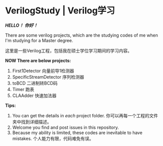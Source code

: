 # VerilogStudy | Verilog学习

***HELLO！***
***你好！***

There are some verilog projects, which are the studying codes of me when I'm studying for a Master degree.

这里是一些Verilog工程，包括我在硕士学位学习期间的学习内容。

**NOW There are below projects:**

1. First1Detector         向量前导1检测器
2. SpecificStreamDetector 序列检测器
3. toBCD                  二进制转BCD码
4. Timer                  跑表
5. CLAAdder               快速加法器

**Tips:**

1. You can get the details in *each* project folder.  你可以再每一个工程的文件夹中找到详细描述。
2. Welcome you find and post issues in this repository.
3. Because my ability is limited, these codes are inevitable to have mistakes. 个人能力有限，代码难免有误。
